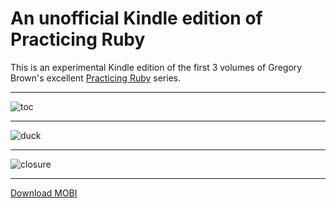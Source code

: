 # An unofficial Kindle edition of Practicing Ruby

This is an experimental Kindle edition of the first 3 volumes of Gregory
Brown's excellent [Practicing Ruby](https://practicingruby.com/) series.

---

![toc](https://raw.github.com/danchoi/practicing-ruby-kindle/master/screens/toc-sm.png)

---

![duck](https://raw.github.com/danchoi/practicing-ruby-kindle/master/screens/duck-sm.png)

---

![closure](https://raw.github.com/danchoi/practicing-ruby-kindle/master/screens/closure-sm.png)

---

[Download MOBI](https://github.com/danchoi/practicing-ruby-kindle/raw/master/practicing-ruby-2012-12-26.mobi)
